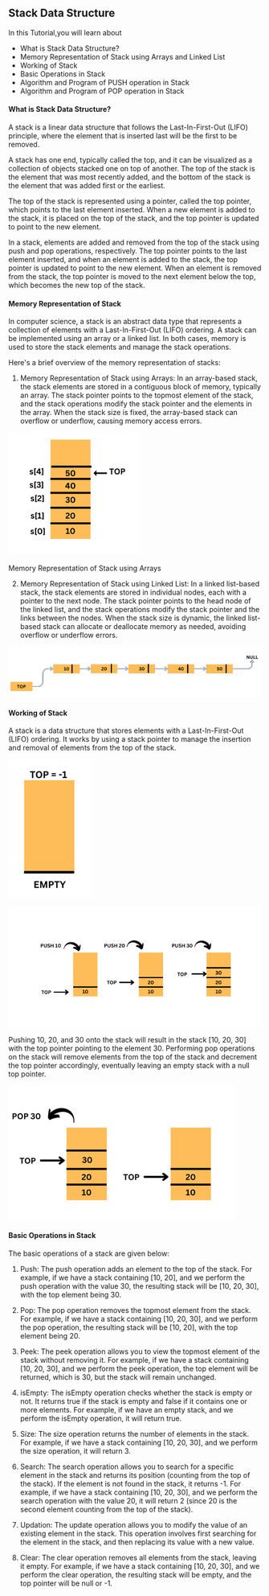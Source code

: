 ## Stack Data Structure

In this Tutorial,you will learn about

- What is Stack Data Structure?
- Memory Representation of Stack using Arrays and Linked List
- Working of Stack
- Basic Operations in Stack
- Algorithm and Program of PUSH operation in Stack
- Algorithm and Program of POP operation in Stack

#### What is Stack Data Structure?

A stack is a linear data structure that follows the Last-In-First-Out (LIFO) principle, where the element that is inserted last will be the first to be removed.

A stack has one end, typically called the top, and it can be visualized as a collection of objects stacked one on top of another. The top of the stack is the element that was most recently added, and the bottom of the stack is the element that was added first or the earliest.

The top of the stack is represented using a pointer, called the top pointer, which points to the last element inserted. When a new element is added to the stack, it is placed on the top of the stack, and the top pointer is updated to point to the new element.

In a stack, elements are added and removed from the top of the stack using push and pop operations, respectively. The top pointer points to the last element inserted, and when an element is added to the stack, the top pointer is updated to point to the new element. When an element is removed from the stack, the top pointer is moved to the next element below the top, which becomes the new top of the stack.

#### Memory Representation of Stack

In computer science, a stack is an abstract data type that represents a collection of elements with a Last-In-First-Out (LIFO) ordering. A stack can be implemented using an array or a linked list. In both cases, memory is used to store the stack elements and manage the stack operations.

Here's a brief overview of the memory representation of stacks:

1. Memory Representation of Stack using Arrays: In an array-based stack, the stack elements are stored in a contiguous block of memory, typically an array. The stack pointer points to the topmost element of the stack, and the stack operations modify the stack pointer and the elements in the array. When the stack size is fixed, the array-based stack can overflow or underflow, causing memory access errors.

![](./01.png)

Memory Representation of Stack using Arrays

2. Memory Representation of Stack using Linked List: In a linked list-based stack, the stack elements are stored in individual nodes, each with a pointer to the next node. The stack pointer points to the head node of the linked list, and the stack operations modify the stack pointer and the links between the nodes. When the stack size is dynamic, the linked list-based stack can allocate or deallocate memory as needed, avoiding overflow or underflow errors.

![](./02.png)

#### Working of Stack

A stack is a data structure that stores elements with a Last-In-First-Out (LIFO) ordering. It works by using a stack pointer to manage the insertion and removal of elements from the top of the stack.

![](./03.png)

![](./04.png)

Pushing 10, 20, and 30 onto the stack will result in the stack [10, 20, 30] with the top pointer pointing to the element 30. Performing pop operations on the stack will remove elements from the top of the stack and decrement the top pointer accordingly, eventually leaving an empty stack with a null top pointer.

![](./05.png)

#### Basic Operations in Stack

The basic operations of a stack are given below:

1. Push: The push operation adds an element to the top of the stack. For example, if we have a stack containing [10, 20], and we perform the push operation with the value 30, the resulting stack will be [10, 20, 30], with the top element being 30.

2. Pop: The pop operation removes the topmost element from the stack. For example, if we have a stack containing [10, 20, 30], and we perform the pop operation, the resulting stack will be [10, 20], with the top element being 20.

3. Peek: The peek operation allows you to view the topmost element of the stack without removing it. For example, if we have a stack containing [10, 20, 30], and we perform the peek operation, the top element will be returned, which is 30, but the stack will remain unchanged.

4. isEmpty: The isEmpty operation checks whether the stack is empty or not. It returns true if the stack is empty and false if it contains one or more elements. For example, if we have an empty stack, and we perform the isEmpty operation, it will return true.

5. Size: The size operation returns the number of elements in the stack. For example, if we have a stack containing [10, 20, 30], and we perform the size operation, it will return 3.

6. Search: The search operation allows you to search for a specific element in the stack and returns its position (counting from the top of the stack). If the element is not found in the stack, it returns -1. For example, if we have a stack containing [10, 20, 30], and we perform the search operation with the value 20, it will return 2 (since 20 is the second element counting from the top of the stack).

7. Updation: The update operation allows you to modify the value of an existing element in the stack. This operation involves first searching for the element in the stack, and then replacing its value with a new value.

8. Clear: The clear operation removes all elements from the stack, leaving it empty. For example, if we have a stack containing [10, 20, 30], and we perform the clear operation, the resulting stack will be empty, and the top pointer will be null or -1.
